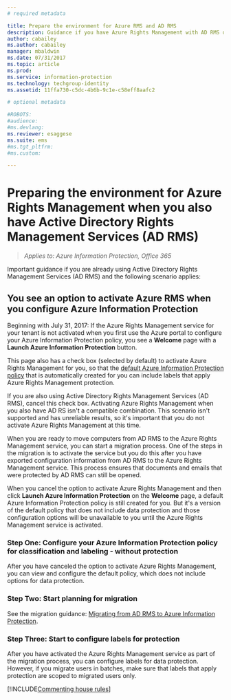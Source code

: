 ```yaml
---
# required metadata

title: Prepare the environment for Azure RMS and AD RMS
description: Guidance if you have Azure Rights Management with AD RMS deployed.
author: cabailey
ms.author: cabailey
manager: mbaldwin
ms.date: 07/31/2017
ms.topic: article
ms.prod:
ms.service: information-protection
ms.technology: techgroup-identity
ms.assetid: 11ffa730-c5dc-4b6b-9c1e-c58eff8aafc2

# optional metadata

#ROBOTS:
#audience:
#ms.devlang:
ms.reviewer: esaggese
ms.suite: ems
#ms.tgt_pltfrm:
#ms.custom:

---
```


# Preparing the environment for Azure Rights Management when you also have Active Directory Rights Management Services (AD RMS)

>*Applies to: Azure Information Protection, Office 365*

Important guidance if you are already using Active Directory Rights Management Services (AD RMS) and the following scenario applies:

## You see an option to activate Azure RMS when you configure Azure Information Protection

Beginning with July 31, 2017: If the Azure Rights Management service for your tenant is not activated when you first use the Azure portal to configure your Azure Information Protection policy, you see a **Welcome** page with a **Launch Azure Information Protection** button.

This page also has a check box (selected by default) to activate Azure Rights Management for you, so that the [default Azure Information Protection policy](configure-policy-default.md) that is automatically created for you can include labels that apply Azure Rights Management protection.

If you are also using Active Directory Rights Management Services (AD RMS), cancel this check box. Activating Azure Rights Management when you also have AD RS isn't a compatible combination. This scenario isn't supported and has unreliable results, so it's important that you do not activate Azure Rights Management at this time. 

When you are ready to move computers from AD RMS to the Azure Rights Management service, you can start a migration process. One of the steps in the migration is to activate the service but you do this after you have exported configuration information from AD RMS to the Azure Rights Management service. This process ensures that documents and emails that were protected by AD RMS can still be opened.

When you cancel the option to activate Azure Rights Management and then click **Launch Azure Information Protection** on the **Welcome** page, a default Azure Information Protection policy is still created for you. But it's a version of the default policy that does not include data protection and those configuration options will be unavailable to you until the Azure Rights Management service is activated.

### Step One: Configure your Azure Information Protection policy for classification and labeling - without protection

After you have canceled the option to activate Azure Rights Management, you can view and configure the default policy, which does not include options for data protection.

### Step Two: Start planning for migration

See the migration guidance: [Migrating from AD RMS to Azure Information Protection](../plan-design/migrate-from-ad-rms-to-azure-rms.md).

### Step Three: Start to configure labels for protection

After you have activated the Azure Rights Management service as part of the migration process, you can configure labels for data protection. However, if you migrate users in batches, make sure that labels that apply protection are scoped to migrated users only.


[!INCLUDE[Commenting house rules](../includes/houserules.md)]


